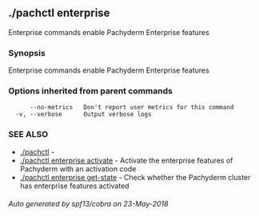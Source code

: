 ## ./pachctl enterprise

Enterprise commands enable Pachyderm Enterprise features

### Synopsis


Enterprise commands enable Pachyderm Enterprise features

### Options inherited from parent commands

```
      --no-metrics   Don't report user metrics for this command
  -v, --verbose      Output verbose logs
```

### SEE ALSO
* [./pachctl](./pachctl.md)	 - 
* [./pachctl enterprise activate](./pachctl_enterprise_activate.md)	 - Activate the enterprise features of Pachyderm with an activation code
* [./pachctl enterprise get-state](./pachctl_enterprise_get-state.md)	 - Check whether the Pachyderm cluster has enterprise features activated

###### Auto generated by spf13/cobra on 23-May-2018
